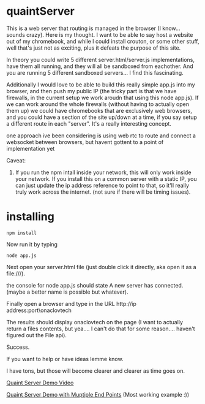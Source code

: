 # quaintServer
This is a web server that routing is managed in the browser (I know... sounds crazy).
Here is my thought. I want to be able to say host a website out of my chromebook, and while I could install crouton, or some other stuff, well that's just not as exciting, plus it defeats the purpose of this site.

In theory you could write 5 different server.html/server.js implementations, have them all running, and they will all be sandboxed from eachother. And you are running 5 different sandboxed servers... I find this fascinating.

Additionally I would love to be able to build this really simple app.js into my browser, and then push my public IP (the tricky part is that we have firewalls, in the current setup we work aroudn that using this node app.js). If we can work around the whole firewalls (without having to actually open them up) we could have chromebooks that are exclusively web browsers, and you could have a section of the site up/down at a time, if you say setup a different route in each "server". It's a really interesting concept.

one approach ive been considering is using web rtc to route and connect a websocket between browsers, but havent gottent to a point of implementation yet

Caveat: 

1.   If you run the npm intall inside your network, this will only work inside your network.
        If you install this on a common server with a static IP, you can just update the ip address reference to point to that, so it'll really truly work across the internet. (not sure if there will be timing issues).


# installing

    npm install
    
Now run it by typing
   
    node app.js
  
Next open your server.html file (just double click it directly, aka open it as a file:///).

the console for node app.js should state A new server has connected. (maybe a better name is possible but whatever).

Finally open a browser and type in the URL http://ip address:port\onaclovtech

The results should display onaclovtech on the page (I want to actually return a files contents, but yea.... I can't do that for some reason.... haven't figured out the File api).


Success.

If you want to help or have ideas lemme know.

I have tons, but those will become clearer and clearer as time goes on.


[Quaint Server Demo Video](http://youtu.be/ls0_Pse4t10)

[Quaint Server Demo with Muptiple End Points](http://youtu.be/gZQrrFJMaps) (Most working example :))
